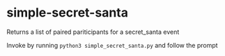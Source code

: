 # simple-secret-santa

Returns a list of paired pariticipants for a secret_santa event

Invoke by running
`python3 simple_secret_santa.py`
and follow the prompt
